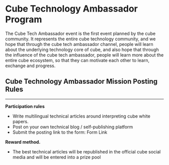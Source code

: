 # Cube Technology Ambassador Program

The Cube Tech Ambassador event is the first event planned by the cube community. It represents the entire cube technology community, and we hope that through the cube tech ambassador channel, people will learn about the underlying technology core of cube, and also hope that through the influence of the cube tech ambassador, people will learn more about the entire cube ecosystem, so that they can motivate each other to learn, exchange and progress.


## Cube Technology Ambassador Mission Posting Rules 

* * *

**Participation rules**
  - Write multilingual technical articles around interpreting cube white papers.
  - Post on your own technical blog / self-publishing platform
  - Submit the posting link to the form: Form Link

**Reward method.**
  - The best technical articles will be republished in the official cube social media and will be entered into a prize pool




    